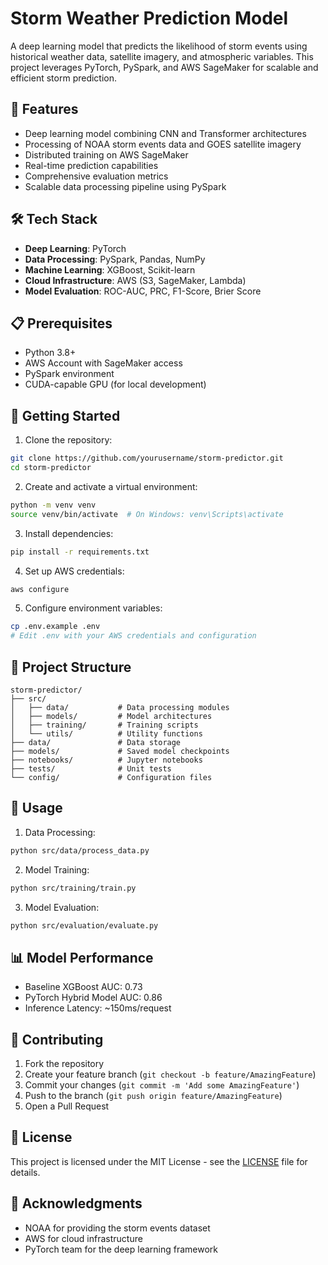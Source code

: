 # Storm Weather Prediction Model

A deep learning model that predicts the likelihood of storm events using historical weather data, satellite imagery, and atmospheric variables. This project leverages PyTorch, PySpark, and AWS SageMaker for scalable and efficient storm prediction.

## 🚀 Features

- Deep learning model combining CNN and Transformer architectures
- Processing of NOAA storm events data and GOES satellite imagery
- Distributed training on AWS SageMaker
- Real-time prediction capabilities
- Comprehensive evaluation metrics
- Scalable data processing pipeline using PySpark

## 🛠️ Tech Stack

- **Deep Learning**: PyTorch
- **Data Processing**: PySpark, Pandas, NumPy
- **Machine Learning**: XGBoost, Scikit-learn
- **Cloud Infrastructure**: AWS (S3, SageMaker, Lambda)
- **Model Evaluation**: ROC-AUC, PRC, F1-Score, Brier Score

## 📋 Prerequisites

- Python 3.8+
- AWS Account with SageMaker access
- PySpark environment
- CUDA-capable GPU (for local development)

## 🚀 Getting Started

1. Clone the repository:
```bash
git clone https://github.com/yourusername/storm-predictor.git
cd storm-predictor
```

2. Create and activate a virtual environment:
```bash
python -m venv venv
source venv/bin/activate  # On Windows: venv\Scripts\activate
```

3. Install dependencies:
```bash
pip install -r requirements.txt
```

4. Set up AWS credentials:
```bash
aws configure
```

5. Configure environment variables:
```bash
cp .env.example .env
# Edit .env with your AWS credentials and configuration
```

## 📁 Project Structure

```
storm-predictor/
├── src/
│   ├── data/           # Data processing modules
│   ├── models/         # Model architectures
│   ├── training/       # Training scripts
│   └── utils/          # Utility functions
├── data/               # Data storage
├── models/             # Saved model checkpoints
├── notebooks/          # Jupyter notebooks
├── tests/              # Unit tests
└── config/             # Configuration files
```

## 🎯 Usage

1. Data Processing:
```bash
python src/data/process_data.py
```

2. Model Training:
```bash
python src/training/train.py
```

3. Model Evaluation:
```bash
python src/evaluation/evaluate.py
```

## 📊 Model Performance

- Baseline XGBoost AUC: 0.73
- PyTorch Hybrid Model AUC: 0.86
- Inference Latency: ~150ms/request

## 🤝 Contributing

1. Fork the repository
2. Create your feature branch (`git checkout -b feature/AmazingFeature`)
3. Commit your changes (`git commit -m 'Add some AmazingFeature'`)
4. Push to the branch (`git push origin feature/AmazingFeature`)
5. Open a Pull Request

## 📝 License

This project is licensed under the MIT License - see the [LICENSE](LICENSE) file for details.

## 🙏 Acknowledgments

- NOAA for providing the storm events dataset
- AWS for cloud infrastructure
- PyTorch team for the deep learning framework 